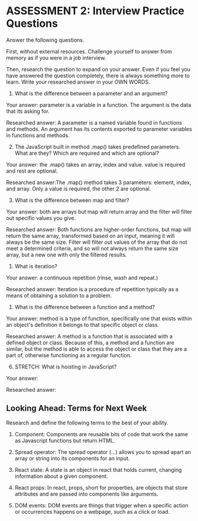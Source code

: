 # ASSESSMENT 2: Interview Practice Questions

Answer the following questions.

First, without external resources. Challenge yourself to answer from memory as if you were in a job interview.

Then, research the question to expand on your answer. Even if you feel you have answered the question completely, there is always something more to learn. Write your researched answer in your OWN WORDS.

1. What is the difference between a parameter and an argument?

Your answer: parameter is a variable in a function. The argument is the data that its asking for.

Researched answer: A parameter is a named variable found in functions and methods. An argument has its contents exported to parameter variables in functions and methods.

2. The JavaScript built in method .map() takes predefined parameters. What are they? Which are required and which are optional?

Your answer: the .map() takes an array, index and value. value is required and rest are optional.

Researched answer:The .map() method takes 3 parameters: element, index, and array. Only a value is required, the other 2 are optional.

3. What is the difference between map and filter?

Your answer: both are arrays but map will return array and the filter will filter out specific values you give.

Researched answer: Both functions are higher-order functions, but map will return the same array, transformed based on an input, meaning it will always be the same size. Filter will filter out values of the array that do not meet a determined criteria, and so will not always return the same size array, but a new one with only the filtered results.

1. What is iteration? 

Your answer: a continuous repetition (rinse, wash and repeat.)

Researched answer: Iteration is a procedure of repetition typically as a means of obtaining a solution to a problem.

1. What is the difference between a function and a method?

Your answer: method is a type of function, specifically one that exists within an object's definition it belongs to that specific object or class. 

Researched answer: A method is a function that is associated with a defined object or class. Because of this, a method and a function are similar, but the method is able to access the object or class that they are a part of, otherwise functioning as a regular function.

6. STRETCH: What is hoisting in JavaScript?

Your answer:

Researched answer:

## Looking Ahead: Terms for Next Week

Research and define the following terms to the best of your ability.

1. Component: Components are reusable bits of code that work the same as Javascript functions but return HTML.



2. Spread operator: The spread operator (...) allows you to spread apart an array or string into its components for an input.

3. React state: A state is an object in react that holds current, changing information about a given component.

4. React props: In react, props, short for properties, are objects that store attributes and are passed into components like arguments.

5. DOM events: DOM events are things that trigger when a specific action or occurrences happens on a webpage, such as a click or load.
